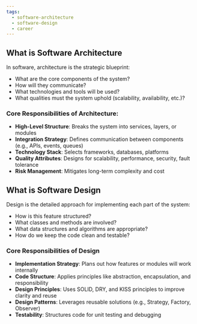 ```yaml
---
tags:
  - software-architecture
  - software-design
  - career
---
```


## What is Software Architecture

In software, architecture is the strategic blueprint:

- What are the core components of the system?
- How will they communicate?
- What technologies and tools will be used?
- What qualities must the system uphold (scalability, availability, etc.)?

### Core Responsibilities of Architecture:

- **High-Level Structure**: Breaks the system into services, layers, or modules
- **Integration Strategy**: Defines communication between components (e.g., APIs, events, queues)
- **Technology Stack**: Selects frameworks, databases, platforms
- **Quality Attributes**: Designs for scalability, performance, security, fault tolerance
- **Risk Management**: Mitigates long-term complexity and cost


## What is Software Design

Design is the detailed approach for implementing each part of the system:

- How is this feature structured?
- What classes and methods are involved?
- What data structures and algorithms are appropriate?
- How do we keep the code clean and testable?


### Core Responsibilities of Design

- **Implementation Strategy**: Plans out how features or modules will work internally
- **Code Structure**: Applies principles like abstraction, encapsulation, and responsibility
- **Design Principles**: Uses SOLID, DRY, and KISS principles to improve clarity and reuse
- **Design Patterns**: Leverages reusable solutions (e.g., Strategy, Factory, Observer)
- **Testability**: Structures code for unit testing and debugging
